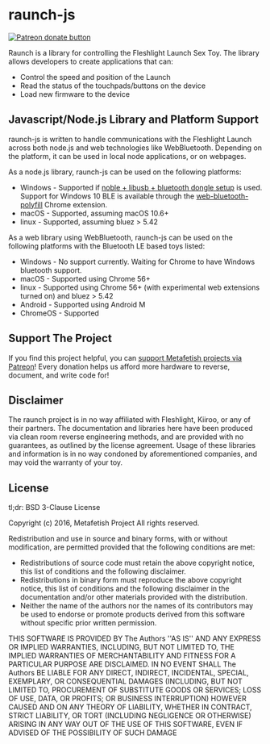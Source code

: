 # raunch-js

[![Patreon donate button](https://img.shields.io/badge/patreon-donate-yellow.svg)](https://www.patreon.com/qdot)

Raunch is a library for controlling the Fleshlight Launch Sex Toy. The
library allows developers to create applications that can:

- Control the speed and position of the Launch
- Read the status of the touchpads/buttons on the device
- Load new firmware to the device

## Javascript/Node.js Library and Platform Support

raunch-js is written to handle communications with the Fleshlight Launch
across both node.js and web technologies like WebBluetooth. Depending
on the platform, it can be used in local node applications, or on
webpages.

As a node.js library, raunch-js can be used on the following
platforms:

- Windows - Supported
  if
  [noble + libusb + bluetooth dongle setup](https://github.com/sandeepmistry/node-bluetooth-hci-socket#windows) is
  used. Support for Windows 10 BLE is available through the [web-bluetooth-polyfill](https://github.com/urish/web-bluetooth-polyfill) Chrome extension.
- macOS - Supported, assuming macOS 10.6+
- linux - Supported, assuming bluez > 5.42

As a web library using WebBluetooth, raunch-js can be used on the
following platforms with the Bluetooth LE based toys listed:

- Windows - No support currently. Waiting for Chrome to have Windows
  bluetooth support.
- macOS - Supported using Chrome 56+
- linux - Supported using Chrome 56+ (with experimental web extensions
  turned on) and bluez > 5.42
- Android - Supported using Android M
- ChromeOS - Supported

## Support The Project

If you find this project helpful, you
can
[support Metafetish projects via Patreon](http://patreon.com/qdot)!
Every donation helps us afford more hardware to reverse, document, and
write code for!

## Disclaimer

The raunch project is in no way affiliated with Fleshlight, Kiiroo, or
any of their partners. The documentation and libraries here have been
produced via clean room reverse engineering methods, and are provided
with no guarantees, as outlined by the license agreement. Usage of
these libraries and information is in no way condoned by
aforementioned companies, and may void the warranty of your toy.

## License

tl;dr: BSD 3-Clause License

Copyright (c) 2016, Metafetish Project
All rights reserved.

Redistribution and use in source and binary forms, with or without
modification, are permitted provided that the following conditions are met:
* Redistributions of source code must retain the above copyright
  notice, this list of conditions and the following disclaimer.
* Redistributions in binary form must reproduce the above copyright
  notice, this list of conditions and the following disclaimer in the
  documentation and/or other materials provided with the distribution.
* Neither the name of the authors nor the names of its contributors
  may be used to endorse or promote products derived from this
  software without specific prior written permission.

THIS SOFTWARE IS PROVIDED BY The Authors ''AS IS'' AND ANY EXPRESS
OR IMPLIED WARRANTIES, INCLUDING, BUT NOT LIMITED TO, THE IMPLIED
WARRANTIES OF MERCHANTABILITY AND FITNESS FOR A PARTICULAR PURPOSE ARE
DISCLAIMED. IN NO EVENT SHALL The Authors BE LIABLE FOR ANY DIRECT,
INDIRECT, INCIDENTAL, SPECIAL, EXEMPLARY, OR CONSEQUENTIAL DAMAGES
(INCLUDING, BUT NOT LIMITED TO, PROCUREMENT OF SUBSTITUTE GOODS OR
SERVICES; LOSS OF USE, DATA, OR PROFITS; OR BUSINESS INTERRUPTION)
HOWEVER CAUSED AND ON ANY THEORY OF LIABILITY, WHETHER IN CONTRACT,
STRICT LIABILITY, OR TORT (INCLUDING NEGLIGENCE OR OTHERWISE) ARISING
IN ANY WAY OUT OF THE USE OF THIS SOFTWARE, EVEN IF ADVISED OF THE
POSSIBILITY OF SUCH DAMAGE


